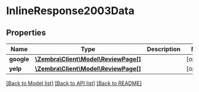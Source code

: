 # InlineResponse2003Data

## Properties
Name | Type | Description | Notes
------------ | ------------- | ------------- | -------------
**google** | [**\Zembra\Client\Model\ReviewPage[]**](ReviewPage.md) |  | [optional] 
**yelp** | [**\Zembra\Client\Model\ReviewPage[]**](ReviewPage.md) |  | [optional] 

[[Back to Model list]](../../README.md#documentation-for-models) [[Back to API list]](../../README.md#documentation-for-api-endpoints) [[Back to README]](../../README.md)


